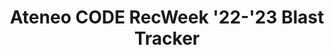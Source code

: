 ---
title: Ateneo CODE RecWeek '22-'23 Blast Tracker
redirect_to: https://docs.google.com/spreadsheets/d/18WN8KKvKISUwskya7-YdH1RWt4gBiOH5-OY6YTP6ltw/edit?usp=sharing
redirect_from: 
  - /RW22BlastTracker
  - /rw22blasttracker
---